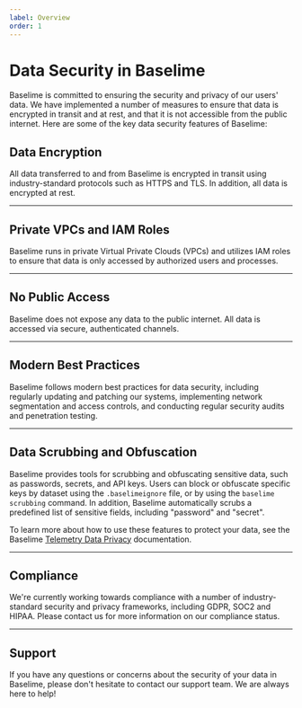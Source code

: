 ```yaml
---
label: Overview
order: 1
---
```


# Data Security in Baselime

Baselime is committed to ensuring the security and privacy of our users' data. We have implemented a number of measures to ensure that data is encrypted in transit and at rest, and that it is not accessible from the public internet. Here are some of the key data security features of Baselime:

## Data Encryption

All data transferred to and from Baselime is encrypted in transit using industry-standard protocols such as HTTPS and TLS. In addition, all data is encrypted at rest.

---

## Private VPCs and IAM Roles

Baselime runs in private Virtual Private Clouds (VPCs) and utilizes IAM roles to ensure that data is only accessed by authorized users and processes.

---

## No Public Access

Baselime does not expose any data to the public internet. All data is accessed via secure, authenticated channels.

---

## Modern Best Practices

Baselime follows modern best practices for data security, including regularly updating and patching our systems, implementing network segmentation and access controls, and conducting regular security audits and penetration testing.

---

## Data Scrubbing and Obfuscation

Baselime provides tools for scrubbing and obfuscating sensitive data, such as passwords, secrets, and API keys. Users can block or obfuscate specific keys by dataset using the `.baselimeignore` file, or by using the `baselime scrubbing` command. In addition, Baselime automatically scrubs a predefined list of sensitive fields, including "password" and "secret".

To learn more about how to use these features to protect your data, see the Baselime [Telemetry Data Privacy](./privacy.md) documentation.

---

## Compliance

We're currently working towards compliance with a number of industry-standard security and privacy frameworks, including GDPR, SOC2 and HIPAA. Please contact us for more information on our compliance status.

---

## Support

If you have any questions or concerns about the security of your data in Baselime, please don't hesitate to contact our support team. We are always here to help!
